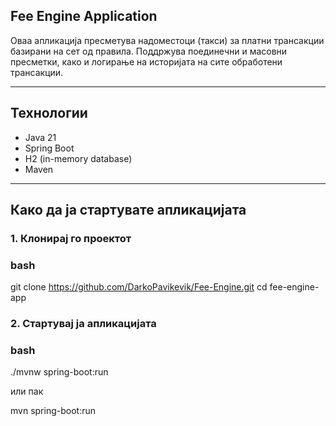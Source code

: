 ## Fee Engine Application

Оваа апликација пресметува надоместоци (такси) за платни трансакции базирани на сет од правила.
Поддржува поединечни и масовни пресметки, како и логирање на историјата на сите обработени трансакции.

---

## Технологии

- Java 21
- Spring Boot
- H2 (in-memory database)
- Maven

---

## Како да ја стартувате апликацијата

### 1. Клонирај го проектот
### bash
git clone https://github.com/DarkoPavikevik/Fee-Engine.git
cd fee-engine-app

### 2. Стартувај ја апликацијата

### bash
./mvnw spring-boot:run

или пак

mvn spring-boot:run


